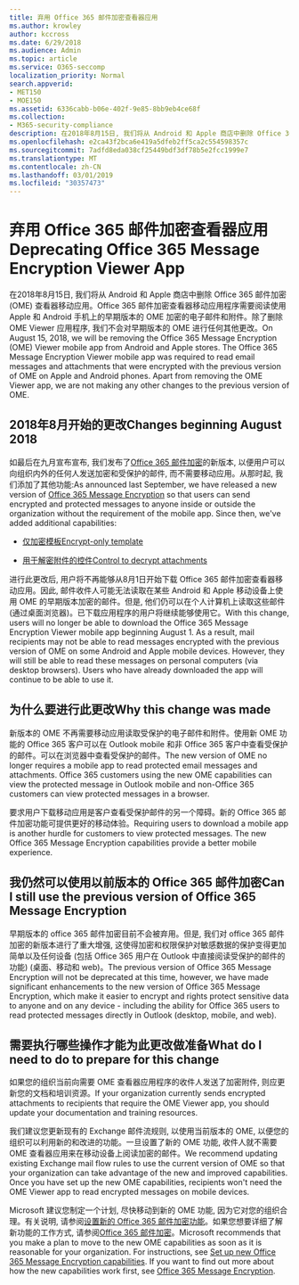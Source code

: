 ```yaml
---
title: 弃用 Office 365 邮件加密查看器应用
ms.author: krowley
author: kccross
ms.date: 6/29/2018
ms.audience: Admin
ms.topic: article
ms.service: O365-seccomp
localization_priority: Normal
search.appverid:
- MET150
- MOE150
ms.assetid: 6336cabb-b06e-402f-9e85-8bb9eb4ce68f
ms.collection:
- M365-security-compliance
description: 在2018年8月15日, 我们将从 Android 和 Apple 商店中删除 Office 365 邮件加密 (OME) 查看器移动应用。Office 365 邮件加密查看器移动应用程序需要阅读使用 Apple 和 Android 手机上的早期版本的 OME 加密的电子邮件和附件。除了删除 OME Viewer 应用程序, 我们不会对早期版本的 OME 进行任何其他更改。
ms.openlocfilehash: e2ca43f2bca6e419a5dfeb2ff5ca2c554598357c
ms.sourcegitcommit: 7adfd8eda038cf25449bdf3df78b5e2fcc1999e7
ms.translationtype: MT
ms.contentlocale: zh-CN
ms.lasthandoff: 03/01/2019
ms.locfileid: "30357473"
---
```

# <a name="deprecating-office-365-message-encryption-viewer-app"></a><span data-ttu-id="2ee2e-105">弃用 Office 365 邮件加密查看器应用</span><span class="sxs-lookup"><span data-stu-id="2ee2e-105">Deprecating Office 365 Message Encryption Viewer App</span></span>

<span data-ttu-id="2ee2e-p102">在2018年8月15日, 我们将从 Android 和 Apple 商店中删除 Office 365 邮件加密 (OME) 查看器移动应用。Office 365 邮件加密查看器移动应用程序需要阅读使用 Apple 和 Android 手机上的早期版本的 OME 加密的电子邮件和附件。除了删除 OME Viewer 应用程序, 我们不会对早期版本的 OME 进行任何其他更改。</span><span class="sxs-lookup"><span data-stu-id="2ee2e-p102">On August 15, 2018, we will be removing the Office 365 Message Encryption (OME) Viewer mobile app from Android and Apple stores. The Office 365 Message Encryption Viewer mobile app was required to read email messages and attachments that were encrypted with the previous version of OME on Apple and Android phones. Apart from removing the OME Viewer app, we are not making any other changes to the previous version of OME.</span></span>
  
## <a name="changes-beginning-august-2018"></a><span data-ttu-id="2ee2e-109">2018年8月开始的更改</span><span class="sxs-lookup"><span data-stu-id="2ee2e-109">Changes beginning August 2018</span></span>

<span data-ttu-id="2ee2e-p103">如最后在九月宣布宣布, 我们发布了[Office 365 邮件加密](https://aka.ms/ome2017)的新版本, 以便用户可以向组织内外的任何人发送加密和受保护的邮件, 而不需要移动应用。从那时起, 我们添加了其他功能:</span><span class="sxs-lookup"><span data-stu-id="2ee2e-p103">As announced last September, we have released a new version of [Office 365 Message Encryption](https://aka.ms/ome2017) so that users can send encrypted and protected messages to anyone inside or outside the organization without the requirement of the mobile app. Since then, we've added additional capabilities:</span></span> 
  
- [<span data-ttu-id="2ee2e-112">仅加密模板</span><span class="sxs-lookup"><span data-stu-id="2ee2e-112">Encrypt-only template</span></span>](https://aka.ms/encryptonly)
    
- [<span data-ttu-id="2ee2e-113">用于解密附件的控件</span><span class="sxs-lookup"><span data-stu-id="2ee2e-113">Control to decrypt attachments</span></span>](https://techcommunity.microsoft.com/t5/Security-Privacy-and-Compliance/Admin-control-for-attachments-now-available-in-Office-365/ba-p/204007)
    
<span data-ttu-id="2ee2e-p104">进行此更改后, 用户将不再能够从8月1日开始下载 Office 365 邮件加密查看器移动应用。因此, 邮件收件人可能无法读取在某些 Android 和 Apple 移动设备上使用 OME 的早期版本加密的邮件。但是, 他们仍可以在个人计算机上读取这些邮件 (通过桌面浏览器)。已下载应用程序的用户将继续能够使用它。</span><span class="sxs-lookup"><span data-stu-id="2ee2e-p104">With this change, users will no longer be able to download the Office 365 Message Encryption Viewer mobile app beginning August 1. As a result, mail recipients may not be able to read messages encrypted with the previous version of OME on some Android and Apple mobile devices. However, they will still be able to read these messages on personal computers (via desktop browsers). Users who have already downloaded the app will continue to be able to use it.</span></span>
  
## <a name="why-this-change-was-made"></a><span data-ttu-id="2ee2e-118">为什么要进行此更改</span><span class="sxs-lookup"><span data-stu-id="2ee2e-118">Why this change was made</span></span>

<span data-ttu-id="2ee2e-p105">新版本的 OME 不再需要移动应用读取受保护的电子邮件和附件。使用新 OME 功能的 Office 365 客户可以在 Outlook mobile 和非 Office 365 客户中查看受保护的邮件。可以在浏览器中查看受保护的邮件。</span><span class="sxs-lookup"><span data-stu-id="2ee2e-p105">The new version of OME no longer requires a mobile app to read protected email messages and attachments. Office 365 customers using the new OME capabilities can view the protected message in Outlook mobile and non-Office 365 customers can view protected messages in a browser.</span></span>
  
<span data-ttu-id="2ee2e-p106">要求用户下载移动应用是客户查看受保护邮件的另一个障碍。新的 Office 365 邮件加密功能可提供更好的移动体验。</span><span class="sxs-lookup"><span data-stu-id="2ee2e-p106">Requiring users to download a mobile app is another hurdle for customers to view protected messages. The new Office 365 Message Encryption capabilities provide a better mobile experience.</span></span>
  
## <a name="can-i-still-use-the-previous-version-of-office-365-message-encryption"></a><span data-ttu-id="2ee2e-123">我仍然可以使用以前版本的 Office 365 邮件加密</span><span class="sxs-lookup"><span data-stu-id="2ee2e-123">Can I still use the previous version of Office 365 Message Encryption</span></span>

<span data-ttu-id="2ee2e-124">早期版本的 office 365 邮件加密目前不会被弃用。但是, 我们对 office 365 邮件加密的新版本进行了重大增强, 这使得加密和权限保护对敏感数据的保护变得更加简单以及任何设备 (包括 Office 365 用户在 Outlook 中直接阅读受保护的邮件的功能) (桌面、移动和 web)。</span><span class="sxs-lookup"><span data-stu-id="2ee2e-124">The previous version of Office 365 Message Encryption will not be deprecated at this time, however, we have made significant enhancements to the new version of Office 365 Message Encryption, which make it easier to encrypt and rights protect sensitive data to anyone and on any device - including the ability for Office 365 users to read protected messages directly in Outlook (desktop, mobile, and web).</span></span> 
  
## <a name="what-do-i-need-to-do-to-prepare-for-this-change"></a><span data-ttu-id="2ee2e-125">需要执行哪些操作才能为此更改做准备</span><span class="sxs-lookup"><span data-stu-id="2ee2e-125">What do I need to do to prepare for this change</span></span>

<span data-ttu-id="2ee2e-126">如果您的组织当前向需要 OME 查看器应用程序的收件人发送了加密附件, 则应更新您的文档和培训资源。</span><span class="sxs-lookup"><span data-stu-id="2ee2e-126">If your organization currently sends encrypted attachments to recipients that require the OME Viewer app, you should update your documentation and training resources.</span></span>
  
<span data-ttu-id="2ee2e-p107">我们建议您更新现有的 Exchange 邮件流规则, 以使用当前版本的 OME, 以便您的组织可以利用新的和改进的功能。一旦设置了新的 OME 功能, 收件人就不需要 OME 查看器应用来在移动设备上阅读加密的邮件。</span><span class="sxs-lookup"><span data-stu-id="2ee2e-p107">We recommend updating existing Exchange mail flow rules to use the current version of OME so that your organization can take advantage of the new and improved capabilities. Once you have set up the new OME capabilities, recipients won't need the OME Viewer app to read encrypted messages on mobile devices.</span></span>
  
<span data-ttu-id="2ee2e-p108">Microsoft 建议您制定一个计划, 尽快移动到新的 OME 功能, 因为它对您的组织合理。有关说明, 请参阅[设置新的 Office 365 邮件加密功能](set-up-new-message-encryption-capabilities.md)。如果您想要详细了解新功能的工作方式, 请参阅[Office 365 邮件加密](ome.md)。</span><span class="sxs-lookup"><span data-stu-id="2ee2e-p108">Microsoft recommends that you make a plan to move to the new OME capabilities as soon as it is reasonable for your organization. For instructions, see [Set up new Office 365 Message Encryption capabilities](set-up-new-message-encryption-capabilities.md). If you want to find out more about how the new capabilities work first, see [Office 365 Message Encryption](ome.md).</span></span>
  

